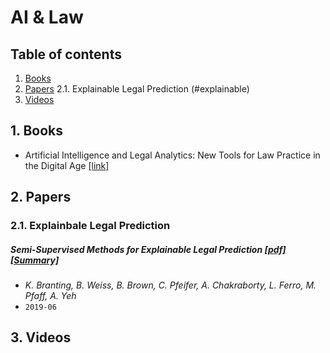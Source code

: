 # AI & Law


## Table of contents
1. [Books](#books)
2. [Papers](#papers)
  2.1. Explainable Legal Prediction (#explainable)
3. [Videos](#videos)


## 1. Books <a name="books"></a>

- Artificial Intelligence and Legal Analytics: New Tools for Law Practice in the Digital Age [[link]](https://www.cambridge.org/core/books/artificial-intelligence-and-legal-analytics/E7D705EEF392501A1DB180645917E7E0)

## 2. Papers <a name="papers"></a>

### 2.1. Explainbale Legal Prediction <a name="explainable"></a>

##### Semi-Supervised Methods for Explainable Legal Prediction [[pdf]](https://www.researchgate.net/publication/334643454_Semi-Supervised_Methods_for_Explainable_Legal_Prediction)[[Summary]]()
- *K. Branting, B. Weiss, B. Brown, C. Pfeifer, A. Chakraborty, L. Ferro, M. Pfaff, A. Yeh*
- `2019-06`



## 3. Videos <a name="videos"></a>
